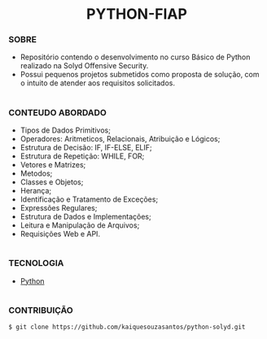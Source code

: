 <h1 align=center>PYTHON-FIAP</h1>

### SOBRE

- Repositório contendo o desenvolvimento no curso Básico de Python realizado na Solyd Offensive Security.
- Possui pequenos projetos submetidos como proposta de solução, com o intuito de atender aos requisitos solicitados.

#
### CONTEUDO ABORDADO

- Tipos de Dados Primitivos;
- Operadores: Aritmeticos, Relacionais, Atribuição e Lógicos;
- Estrutura de Decisão: IF, IF-ELSE, ELIF;
- Estrutura de Repetição: WHILE, FOR;
- Vetores e Matrizes;
- Metodos;
- Classes e Objetos;
- Herança;
- Identificação e Tratamento de Exceções;
- Expressões Regulares;
- Estrutura de Dados e Implementações;
- Leitura e Manipulação de Arquivos;
- Requisições Web e API.

#
### TECNOLOGIA
- [Python](https://www.python.org)

#
### CONTRIBUIÇÃO

```
$ git clone https://github.com/kaiquesouzasantos/python-solyd.git 
```
